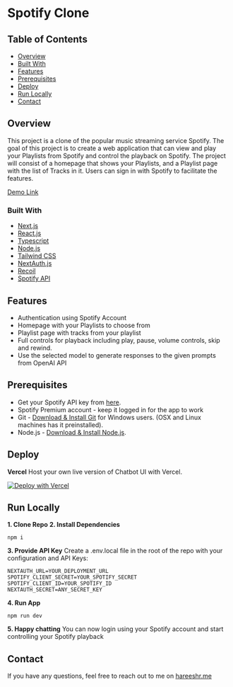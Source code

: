
# Spotify Clone

## Table of Contents

- [Overview](#overview)
- [Built With](#built-with)
- [Features](#features)
- [Prerequisites](#prerequisites)
- [Deploy](#deploy)
- [Run Locally](#run-locally)
- [Contact](#contact)

## Overview

This project is a clone of the popular music streaming service Spotify. The goal of this project is to create a web application that can view and play your Playlists from Spotify and control the playback on Spotify. The project will consist of a homepage that shows your Playlists, and a Playlist page with the list of Tracks in it. Users can sign in with Spotify to facilitate the features.

[Demo Link](https://spotify-clone.hareeshr.me/)

### Built With

 - [Next.js](https://nextjs.org/)
 - [React.js](https://react.dev/)
 - [Typescript](https://www.typescriptlang.org/)
 - [Node.js](https://nodejs.org/)
 - [Tailwind CSS](https://tailwindcss.com/)
 - [NextAuth.js](https://next-auth.js.org/)
 - [Recoil](https://recoiljs.org/)
 - [Spotify API](https://developer.spotify.com/)

## Features

 - Authentication using Spotify Account
 - Homepage with your Playlists to choose from
 - Playlist page with tracks from your playlist
 - Full controls for playback including play, pause, volume controls, skip and rewind.
 - Use the selected model to generate responses to the given prompts from OpenAI API

## Prerequisites

 - Get your Spotify API key from [here](https://developer.spotify.com/dashboard).
 - Spotify Premium account - keep it logged in for the app to work
 - Git -  [Download & Install Git](https://git-scm.com/downloads) for Windows users. (OSX and Linux machines has it preinstalled).
 - Node.js -  [Download & Install Node.js](https://nodejs.org/en/download/).

## Deploy

**Vercel**
Host your own live version of Chatbot UI with Vercel.

[![Deploy with Vercel](https://vercel.com/button)](https://vercel.com/new/clone?repository-url=https%3A%2F%2Fgithub.com%2Fhareeshr%2Fspotify-clone&env=NEXTAUTH_URL,SPOTIFY_CLIENT_SECRET,SPOTIFY_CLIENT_ID,NEXTAUTH_SECRET)
    
## Run Locally
**1. Clone Repo**
**2. Install Dependencies**

    npm i
**3. Provide API Key**
Create a .env.local file in the root of the repo with your configuration and API Keys:

    NEXTAUTH_URL=YOUR_DEPLOYMENT_URL
    SPOTIFY_CLIENT_SECRET=YOUR_SPOTIFY_SECRET
    SPOTIFY_CLIENT_ID=YOUR_SPOTIFY_ID
    NEXTAUTH_SECRET=ANY_SECRET_KEY
    
**4. Run App**

    npm run dev
    
**5. Happy chatting**
You can now login using your Spotify account and start controlling your Spotify playback

## Contact

If you have any questions, feel free to reach out to me on [hareeshr.me](https://hareeshr.me)